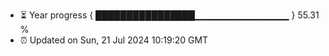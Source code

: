 - ⏳ Year progress { ████████████████▁▁▁▁▁▁▁▁▁▁▁▁▁▁ } 55.31 %
- ⏰ Updated on Sun, 21 Jul 2024 10:19:20 GMT

